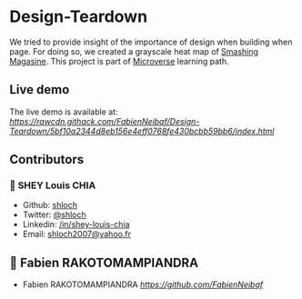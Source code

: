 # Design-Teardown

We tried to provide insight of the importance of design when building when page.
For doing so, we created a grayscale heat map of [Smashing Magasine](https://www.smashingmagazine.com/).
This project is part of [Microverse](https://www.microverse.org/) learning path.


## Live demo

The live demo is available at:
_https://rawcdn.githack.com/FabienNeibaf/Design-Teardown/5bf10a2344d8eb156e4eff0768fe430bcbb59bb6/index.html_

## Contributors

### 👤 **SHEY Louis CHIA**

- Github: [shloch](https://github.com/shloch)
- Twitter: [@shloch](https://twitter.com/shloch)
- Linkedin: [/in/shey-louis-chia](https://www.linkedin.com/in/shey-louis-chia)
- Email: shloch2007@yahoo.fr

## 👤 **Fabien RAKOTOMAMPIANDRA**
- Fabien RAKOTOMAMPIANDRA _https://github.com/FabienNeibaf_
